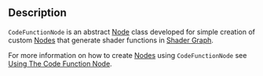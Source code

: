 ## Description

`CodeFunctionNode` is an abstract [Node](https://github.com/Unity-Technologies/ShaderGraph/wiki/Node) class developed for simple creation of custom [Nodes](https://github.com/Unity-Technologies/ShaderGraph/wiki/Node) that generate shader functions in [Shader Graph](https://github.com/Unity-Technologies/ShaderGraph/wiki/Shader-Graph).

For more information on how to create [Nodes](https://github.com/Unity-Technologies/ShaderGraph/wiki/Node) using `CodeFunctionNode` see [Using The Code Function Node](https://github.com/Unity-Technologies/ShaderGraph/wiki/Using-The-Code-Function-Node).